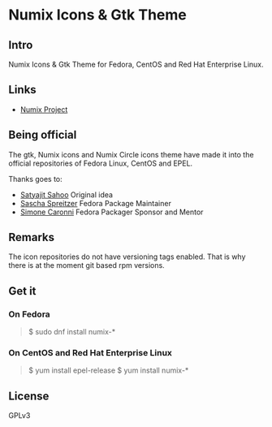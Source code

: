 # Numix Icons & Gtk Theme

## Intro

Numix Icons & Gtk Theme for Fedora, CentOS and Red Hat Enterprise Linux.

## Links
* [Numix Project](http://numixproject.org)

## Being official

The gtk, Numix icons and Numix Circle icons theme have made it
into the official repositories of Fedora Linux, CentOS and EPEL.

Thanks goes to:
* [Satyajit Sahoo](https://github.com/satya164) Original idea
* [Sascha Spreitzer](https://github.com/sspreitzer) Fedora Package Maintainer
* [Simone Caronni](https://fedoraproject.org/wiki/User:Slaanesh) Fedora Packager Sponsor and Mentor

## Remarks
The icon repositories do not have versioning tags enabled.
That is why there is at the moment git based rpm versions.

## Get it

### On Fedora
> $ sudo dnf install numix-\*

### On CentOS and Red Hat Enterprise Linux
> $ yum install epel-release
> $ yum install numix-\*

## License
GPLv3

